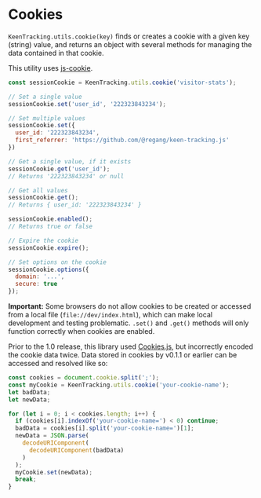 # Cookies

`KeenTracking.utils.cookie(key)` finds or creates a cookie with a given key (string) value, and returns an object with several methods for managing the data contained in that cookie.

This utility uses [js-cookie](https://github.com/js-cookie/js-cookie).

```javascript
const sessionCookie = KeenTracking.utils.cookie('visitor-stats');

// Set a single value
sessionCookie.set('user_id', '222323843234');

// Set multiple values
sessionCookie.set({
  user_id: '222323843234',
  first_referrer: 'https://github.com/@regang/keen-tracking.js'
})

// Get a single value, if it exists
sessionCookie.get('user_id');
// Returns '222323843234' or null

// Get all values
sessionCookie.get();
// Returns { user_id: '222323843234' }

sessionCookie.enabled();
// Returns true or false

// Expire the cookie
sessionCookie.expire();

// Set options on the cookie
sessionCookie.options({
  domain: '...',
  secure: true
});
```

**Important:** Some browsers do not allow cookies to be created or accessed from a local file (`file://dev/index.html`), which can make local development and testing problematic. `.set()` and `.get()` methods will only function correctly when cookies are enabled.

<a name="cookie-migration"></a>
Prior to the 1.0 release, this library used [Cookies.js](https://github.com/ScottHamper/Cookies), but incorrectly encoded the cookie data twice. Data stored in cookies by v0.1.1 or earlier can be accessed and resolved like so:

```javascript
const cookies = document.cookie.split(';');
const myCookie = KeenTracking.utils.cookie('your-cookie-name');
let badData;
let newData;

for (let i = 0; i < cookies.length; i++) {
  if (cookies[i].indexOf('your-cookie-name=') < 0) continue;
  badData = cookies[i].split('your-cookie-name=')[1];
  newData = JSON.parse(
    decodeURIComponent(
      decodeURIComponent(badData)
    )
  );
  myCookie.set(newData);
  break;
}
```

